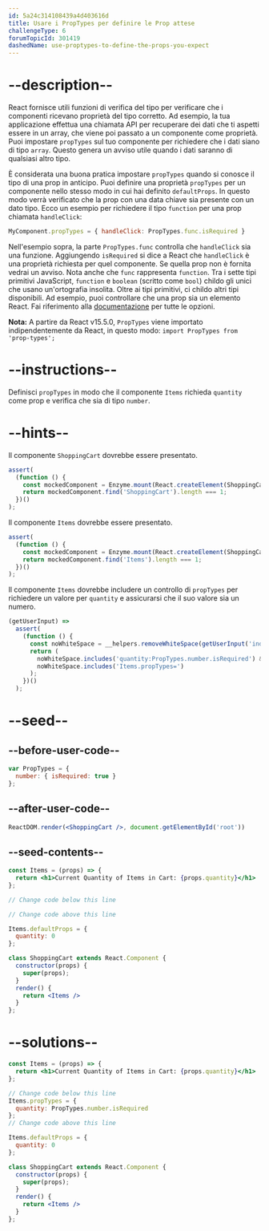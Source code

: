 ```yaml
---
id: 5a24c314108439a4d403616d
title: Usare i PropTypes per definire le Prop attese
challengeType: 6
forumTopicId: 301419
dashedName: use-proptypes-to-define-the-props-you-expect
---
```


# --description--

React fornisce utili funzioni di verifica del tipo per verificare che i componenti ricevano proprietà del tipo corretto. Ad esempio, la tua applicazione effettua una chiamata API per recuperare dei dati che ti aspetti essere in un array, che viene poi passato a un componente come proprietà. Puoi impostare `propTypes` sul tuo componente per richiedere che i dati siano di tipo `array`. Questo genera un avviso utile quando i dati saranno di qualsiasi altro tipo.

È considerata una buona pratica impostare `propTypes` quando si conosce il tipo di una prop in anticipo. Puoi definire una proprietà `propTypes` per un componente nello stesso modo in cui hai definito `defaultProps`. In questo modo verrà verificato che la prop con una data chiave sia presente con un dato tipo. Ecco un esempio per richiedere il tipo `function` per una prop chiamata `handleClick`:

```js
MyComponent.propTypes = { handleClick: PropTypes.func.isRequired }
```

Nell'esempio sopra, la parte `PropTypes.func` controlla che `handleClick` sia una funzione. Aggiungendo `isRequired` si dice a React che `handleClick` è una proprietà richiesta per quel componente. Se quella prop non è fornita vedrai un avviso. Nota anche che `func` rappresenta `function`. Tra i sette tipi primitivi JavaScript, `function` e `boolean` (scritto come `bool`) childo gli unici che usano un'ortografia insolita. Oltre ai tipi primitivi, ci childo altri tipi disponibili. Ad esempio, puoi controllare che una prop sia un elemento React. Fai riferimento alla [documentazione](https://reactjs.org/docs/typechecking-with-proptypes.html#proptypes) per tutte le opzioni.

**Nota:** A partire da React v15.5.0, `PropTypes` viene importato indipendentemente da React, in questo modo: `import PropTypes from 'prop-types';`

# --instructions--

Definisci `propTypes` in modo che il componente `Items` richieda `quantity` come prop e verifica che sia di tipo `number`.

# --hints--

Il componente `ShoppingCart` dovrebbe essere presentato.

```js
assert(
  (function () {
    const mockedComponent = Enzyme.mount(React.createElement(ShoppingCart));
    return mockedComponent.find('ShoppingCart').length === 1;
  })()
);
```

Il componente `Items` dovrebbe essere presentato.

```js
assert(
  (function () {
    const mockedComponent = Enzyme.mount(React.createElement(ShoppingCart));
    return mockedComponent.find('Items').length === 1;
  })()
);
```

Il componente `Items` dovrebbe includere un controllo di `propTypes` per richiedere un valore per `quantity` e assicurarsi che il suo valore sia un numero.

```js
(getUserInput) =>
  assert(
    (function () {
      const noWhiteSpace = __helpers.removeWhiteSpace(getUserInput('index'));
      return (
        noWhiteSpace.includes('quantity:PropTypes.number.isRequired') &&
        noWhiteSpace.includes('Items.propTypes=')
      );
    })()
  );
```

# --seed--

## --before-user-code--

```jsx
var PropTypes = {
  number: { isRequired: true }
};
```

## --after-user-code--

```jsx
ReactDOM.render(<ShoppingCart />, document.getElementById('root'))
```

## --seed-contents--

```jsx
const Items = (props) => {
  return <h1>Current Quantity of Items in Cart: {props.quantity}</h1>
};

// Change code below this line

// Change code above this line

Items.defaultProps = {
  quantity: 0
};

class ShoppingCart extends React.Component {
  constructor(props) {
    super(props);
  }
  render() {
    return <Items />
  }
};
```

# --solutions--

```jsx
const Items = (props) => {
  return <h1>Current Quantity of Items in Cart: {props.quantity}</h1>
};

// Change code below this line
Items.propTypes = {
  quantity: PropTypes.number.isRequired
};
// Change code above this line

Items.defaultProps = {
  quantity: 0
};

class ShoppingCart extends React.Component {
  constructor(props) {
    super(props);
  }
  render() {
    return <Items />
  }
};
```
